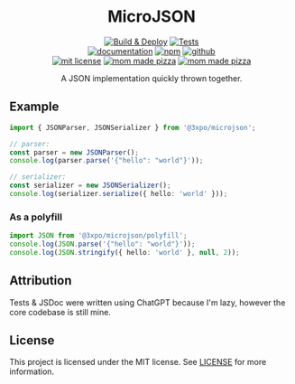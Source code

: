 <div align="center">

# MicroJSON

[![Build & Deploy](https://github.com/Exponential-Workload/microjson/actions/workflows/mkdocs.yml/badge.svg)](https://github.com/Exponential-Workload/microjson/actions/workflows/mkdocs.yml) [![Tests](https://github.com/Exponential-Workload/microjson/actions/workflows/test.yml/badge.svg)](https://github.com/Exponential-Workload/microjson/actions/workflows/test.yml)<br/>
[![documentation](https://img.shields.io/badge/-documentation-brightgreen.svg)](https://microjson.expo.moe/) [![npm](https://img.shields.io/badge/-npm-red.svg)](https://npm.im/@3xpo/microjson/) [![github](https://img.shields.io/badge/-github-blue.svg)](https://github.com/Exponential-Workload/microjson/tree/master)<br/>
[![mit license](https://img.shields.io/badge/license-mit-orange.svg)](https://microjson.expo.moe/LICENSE.txt) [![mom made pizza](https://img.shields.io/badge/type-safe-blue.svg)](https://typescriptlang.org/) [![mom made pizza](https://img.shields.io/badge/mom%20made-pizza-white.svg)](https://www.youtube.com/watch?v=iiASNxG4Mdg&list=PLsZdaL54kaMB6dhCuBe2Y34wWCiTrUAXe&index=21)

A JSON implementation quickly thrown together.

</div>

## Example
```ts
import { JSONParser, JSONSerializer } from '@3xpo/microjson';

// parser:
const parser = new JSONParser();
console.log(parser.parse('{"hello": "world"}'));

// serializer:
const serializer = new JSONSerializer();
console.log(serializer.serialize({ hello: 'world' }));
```

### As a polyfill
```ts
import JSON from '@3xpo/microjson/polyfill';
console.log(JSON.parse('{"hello": "world"}'));
console.log(JSON.stringify({ hello: 'world' }, null, 2));
```

## Attribution
Tests & JSDoc were written using ChatGPT because I'm lazy, however the core codebase is still mine.

## License
This project is licensed under the MIT license. See [LICENSE](https://microjson.expo.moe/LICENSE.txt) for more information.
